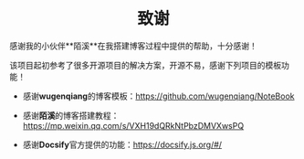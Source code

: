 <h1 align="center">致谢</h1>
感谢我的小伙伴**陌溪**在我搭建博客过程中提供的帮助，十分感谢！

该项目起初参考了很多开源项目的解决方案，开源不易，感谢下列项目的模板功能！

- 感谢**wugenqiang**的博客模板：https://github.com/wugenqiang/NoteBook

- 感谢**陌溪**的博客搭建教程：https://mp.weixin.qq.com/s/VXH19dQRkNtPbzDMVXwsPQ

- 感谢**Docsify**官方提供的功能：https://docsify.js.org/#/

  



